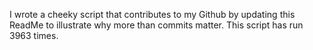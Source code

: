 I wrote a cheeky script that contributes to my Github by updating this ReadMe to illustrate why more than commits matter. This script has run 3963 times.